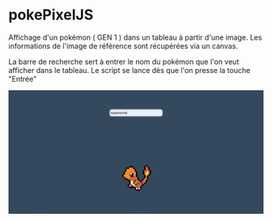 # pokePixelJS

Affichage d'un pokémon ( GEN 1 ) dans un tableau à partir d'une image.
Les informations de l'image de référence sont récupérées via un canvas.

La barre de recherche sert à entrer le nom du pokémon que l'on veut afficher dans le tableau.
Le script se lance dès que l'on presse la touche "Entrée"

![alt text](/bg-readme.jpg)
